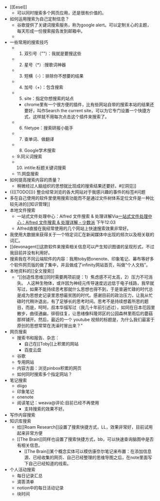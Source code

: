 - [[Eesel]]
    - 可以同时搜索多个网页应用，还是很有价值的。
- 如何运用搜索为自己定制信息？
    - 谷歌提供了关键词搜索服务，称为google alert。可以定制关心的主题，每天形成一份搜索报告发到邮箱中。
    - 
- 一些常用的搜索技巧
    - 1. 双引号（""）：我就是要搜这些
    - 2. 星号（*）:搜歌词神器
    - 3. 短横（-）：排除你不想要的结果
    - 4. 加号（+）：包含搜索
    - 5. site：指定你想搜索的站点
        - chrome里有一个很方便的插件，比有些网站自带的搜索本站的结果还要好，叫作Search the current site，可以为它专门设置一个快捷方式，这样就不用每次点击这个插件来搜索了。
    - 6. filetype：搜索研报小能手
    - 7. 查单词、做翻译
    - 8. Google学术搜索
    - 9.同义词搜索
    - 10. intitle:标题关键词搜索
    - 11.网盘搜索
- 如何提高搜索内容的质量？
    - 稍微经过人脑组织的思想就比现成的搜索结果还要好。#[[洞见]]
- {{[[TODO]]}} 整合经常浏览的各大网站对于我感兴趣的事件的标签#问题
- 多在自己使用的软件里使用搜索功能而不是通过文件树体系定位文件是一种比较先进的[[知识管理]]
- 本地文件搜索
    - 一站式文件处理中心：Alfred 文件搜索 & 处理详解Via[一站式文件处理中心：Alfred 文件搜索 & 处理详解 - 少数派](https://sspai.com/post/56175) 下午12:03
    - Alfred直接在我经常使用的几个网站上快速搜索效果非常好。
- 我使用大数据来获得关于一个特定词汇在新闻媒体中出现的频次以及相关联的词汇。
- [[devonagent]]这款软件来搜索相关信息可以产生知识图谱的呈现形式，不过我目前并没有利用好。
- 搜索我在不同云端软件的内容：我用toby把onenote、印象笔记、幕布等好多个软件网页版的做了集中，并且做成了infinity网站首页，叫做“个人文档”。
- 本地资料的[[全文搜索]]
    - “[[创造性思维]]同时需要两项前提：1）焦虑感不可太高，2）压力不可消失。 人这种生物体，或许因为神经元传导速度远远低于电子线路，我早就写过，如果不能持续思考那就什么思想也得不到，于是普遍忙碌的时代总是成为思想史记录里思想最贫困的时代。感谢目前的政治压力，让我从忙碌时代稍许退出，有了足够长的思考时间。思考不是持续想着所思的题目，而是，呵呵，叔本华描写过（我几十年前引述过），如同在日本花园里散步，曲径通幽，徘徊往复，让思绪像科隆郊区的公园森林里雨后的蘑菇那样铺开。然后，最近的一个 youtube 视频的标题是，为什么我们最富于原创的思想常常在洗澡时冒出来？”
- 网页搜索
    - 搜索书和报告、杂志：
        - 自己在[[Toby]]上积累的网站
        - 百度云盘
    - 谷歌
    - 专用网站
    - 内容方面：浏览pinbox积累的网页
    - 如何同时搜索多个指定网站？
- 笔记搜索
    - diigo
    - 印象笔记
    - onenote
    - 阅读笔记：weava@评论:目前已经不再使用
        - 支持搜索的效果不好。
- 写作内容搜索
- 知识库搜索
    - 给[[Roam Research]]设置了搜索快捷方式，LL，效果非常好，目前试用起来非常方便
    - [[The Brain]]同样也设置了搜索快捷方式，bb，可以快速查询脑图中是否有相关信息。
        - [[The Brain]]某个概念实体可以模仿康奈尔笔记来布置：在添加信息源、已经收集的网页、自己已经整理的思维导图之后，在note里面写下自己已经知道的线索。
- 个人活动搜索
    - 每日记录汇总
    - 滴答清单
    - notion中的每日活动记录
    - 块时间
